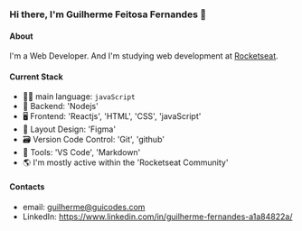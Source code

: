 ### Hi there, I'm Guilherme Feitosa Fernandes 👋


#### About
I'm a Web Developer. And I'm studying web development at [Rocketseat](https://www.rocketseat.com.br/).

#### Current Stack

- 🧑‍💻 main language: `javaScript`
- 🚪 Backend: 'Nodejs'
- 🖥 Frontend: 'Reactjs', 'HTML', 'CSS', 'javaScript'
- 🧩 Layout Design: 'Figma'
- 🗃️ Version Code Control: 'Git', 'github'
- 🔧 Tools: 'VS Code', 'Markdown'
- 🌎 I'm mostly active within the 'Rocketseat Community'

#### Contacts

- email: guilherme@guicodes.com
- LinkedIn: https://www.linkedin.com/in/guilherme-fernandes-a1a84822a/
